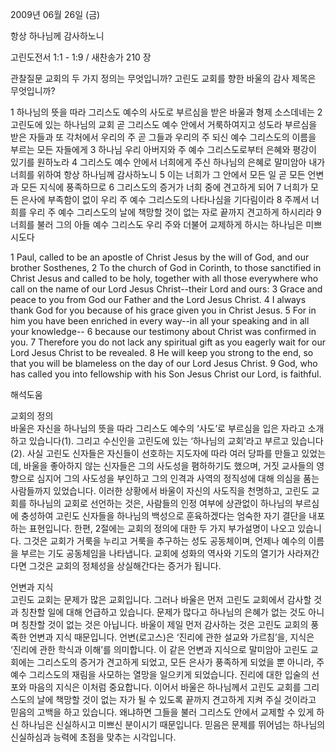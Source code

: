 2009년 06월 26일 (금)

항상 하나님께 감사하노니



고린도전서 1:1 - 1:9 / 새찬송가 210 장


관찰질문
교회의 두 가지 정의는 무엇입니까?
고린도 교회를 향한 바울의 감사 제목은 무엇입니까?

1 하나님의 뜻을 따라 그리스도 예수의 사도로 부르심을 받은 바울과 형제 소스데네는 2 고린도에 있는 하나님의 교회 곧 그리스도 예수 안에서 거룩하여지고 성도라 부르심을 받은 자들과 또 각처에서 우리의 주 곧 그들과 우리의 주 되신 예수 그리스도의 이름을 부르는 모든 자들에게 3 하나님 우리 아버지와 주 예수 그리스도로부터 은혜와 평강이 있기를 원하노라 4 그리스도 예수 안에서 너희에게 주신 하나님의 은혜로 말미암아 내가 너희를 위하여 항상 하나님께 감사하노니 5 이는 너희가 그 안에서 모든 일 곧 모든 언변과 모든 지식에 풍족하므로 6 그리스도의 증거가 너희 중에 견고하게 되어 7 너희가 모든 은사에 부족함이 없이 우리 주 예수 그리스도의 나타나심을 기다림이라 8 주께서 너희를 우리 주 예수 그리스도의 날에 책망할 것이 없는 자로 끝까지 견고하게 하시리라 9 너희를 불러 그의 아들 예수 그리스도 우리 주와 더불어 교제하게 하시는 하나님은 미쁘시도다  

1 Paul, called to be an apostle of Christ Jesus by the will of God, and our brother Sosthenes, 2 To the church of God in Corinth, to those sanctified in Christ Jesus and called to be holy, together with all those everywhere who call on the name of our Lord Jesus Christ--their Lord and ours: 3 Grace and peace to you from God our Father and the Lord Jesus Christ. 4 I always thank God for you because of his grace given you in Christ Jesus. 5 For in him you have been enriched in every way--in all your speaking and in all your knowledge-- 6 because our testimony about Christ was confirmed in you. 7 Therefore you do not lack any spiritual gift as you eagerly wait for our Lord Jesus Christ to be revealed. 8 He will keep you strong to the end, so that you will be blameless on the day of our Lord Jesus Christ. 9 God, who has called you into fellowship with his Son Jesus Christ our Lord, is faithful.

해석도움





교회의 정의  
바울은 자신을 하나님의 뜻을 따라 그리스도 예수의 ‘사도’로 부르심을 입은 자라고 소개하고 있습니다(1). 그리고 수신인을 고린도에 있는 ‘하나님의 교회’라고 부르고 있습니다(2). 사실 고린도 신자들은 자신들이 선호하는 지도자에 따라 여러 당파를 만들고 있었는데, 바울을 좋아하지 않는 신자들은 그의 사도성을 폄하하기도 했으며, 거짓 교사들의 영향으로 심지어 그의 사도성을 부인하고 그의 인격과 사역의 정직성에 대해 의심을 품는 사람들까지 있었습니다. 이러한 상황에서 바울이 자신의 사도직을 천명하고, 고린도 교회를 하나님의 교회로 선언하는 것은, 사람들의 인정 여부에 상관없이 하나님의 부르심에 충성하여 고린도 신자들을 하나님의 백성으로 훈육하겠다는 엄숙한 자기 결단을 내포하는 표현입니다. 한편, 2절에는 교회의 정의에 대한 두 가지 부가설명이 나오고 있습니다. 그것은 교회가 거룩을 누리고 거룩을 추구하는 성도 공동체이며, 언제나 예수의 이름을 부르는 기도 공동체임을 나타냅니다. 교회에 성화의 역사와 기도의 열기가 사라져간다면 그것은 교회의 정체성을 상실해간다는 증거가 됩니다.          

언변과 지식  
고린도 교회는 문제가 많은 교회입니다. 그러나 바울은 먼저 고린도 교회에서 감사할 것과 칭찬할 일에 대해 언급하고 있습니다. 문제가 많다고 하나님의 은혜가 없는 것도 아니며 칭찬할 것이 없는 것은 아닙니다. 바울이 제일 먼저 감사하는 것은 고린도 교회의 풍족한 언변과 지식 때문입니다. 언변(로고스)은 ‘진리에 관한 설교와 가르침’을, 지식은 ‘진리에 관한 학식과 이해’를 의미합니다. 이 같은 언변과 지식으로 말미암아 고린도 교회에는 그리스도의 증거가 견고하게 되었고, 모든 은사가 풍족하게 되었을 뿐 아니라, 주 예수 그리스도의 재림을 사모하는 열망을 일으키게 되었습니다. 진리에 대한 입술의 선포와 마음의 지식은 이처럼 중요합니다. 이어서 바울은 하나님께서 고린도 교회를 그리스도의 날에 책망할 것이 없는 자가 될 수 있도록 끝까지 견고하게 지켜 주실 것이라고 믿음의 고백을 하고 있습니다. 왜냐하면 그들을 불러 그리스도 안에서 교제할 수 있게 하신 하나님은 신실하시고 미쁘신 분이시기 때문입니다. 믿음은 문제를 뛰어넘는 하나님의 신실하심과 능력에 초점을 맞추는 시각입니다.
